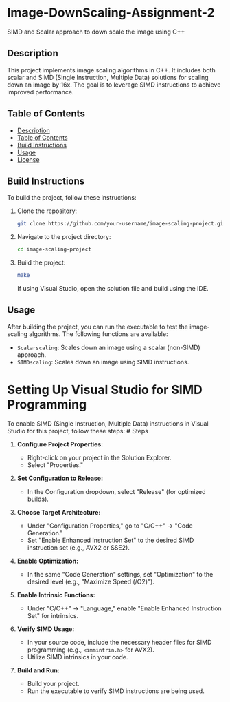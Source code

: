 # Image-DownScaling-Assignment-2
SIMD and Scalar approach to down scale the image using C++
## Description

This project implements image scaling algorithms in C++. It includes both scalar and SIMD (Single Instruction, Multiple Data) solutions for scaling down an image by 16x. The goal is to leverage SIMD instructions to achieve improved performance.

## Table of Contents

- [Description](#description)
- [Table of Contents](#table-of-contents)
- [Build Instructions](#build-instructions)
- [Usage](#usage)
- [License](#license)

## Build Instructions

To build the project, follow these instructions:

1. Clone the repository:

    ```bash
    git clone https://github.com/your-username/image-scaling-project.git
    ```

2. Navigate to the project directory:

    ```bash
    cd image-scaling-project
    ```

3. Build the project:

    ```bash
    make
    ```

    If using Visual Studio, open the solution file and build using the IDE.

## Usage

After building the project, you can run the executable to test the image-scaling algorithms. The following functions are available:

- `Scalarscaling`: Scales down an image using a scalar (non-SIMD) approach.
- `SIMDscaling`: Scales down an image using SIMD instructions.

# Setting Up Visual Studio for SIMD Programming

To enable SIMD (Single Instruction, Multiple Data) instructions in Visual Studio for this project, follow these steps:                                                   # Steps

1. **Configure Project Properties:**
   - Right-click on your project in the Solution Explorer.
   - Select "Properties."

2. **Set Configuration to Release:**
   - In the Configuration dropdown, select "Release" (for optimized builds).

3. **Choose Target Architecture:**
   - Under "Configuration Properties," go to "C/C++" -> "Code Generation."
   - Set "Enable Enhanced Instruction Set" to the desired SIMD instruction set (e.g., AVX2 or SSE2).

4. **Enable Optimization:**
   - In the same "Code Generation" settings, set "Optimization" to the desired level (e.g., "Maximize Speed (/O2)").

5. **Enable Intrinsic Functions:**
   - Under "C/C++" -> "Language," enable "Enable Enhanced Instruction Set" for intrinsics.

6. **Verify SIMD Usage:**
   - In your source code, include the necessary header files for SIMD programming (e.g., `<immintrin.h>` for AVX2).
   - Utilize SIMD intrinsics in your code.

7. **Build and Run:**
   - Build your project.
   - Run the executable to verify SIMD instructions are being used.


